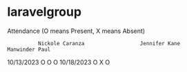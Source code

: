 # laravelgroup

Attendance (O means Present, X means Absent)

              Nickole Caranza                  Jennifer Kane                    Manwinder Paul
10/13/2023          O                                O                                O
10/18/2023          O                                X                                O
